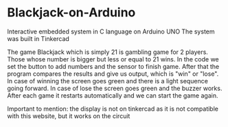 # Blackjack-on-Arduino
Interactive embedded system in C language on Arduino UNO
The system was built in Tinkercad

The game Blackjack which is simply 21 is gambling game for 2 players. 
Those whose number is bigger but less or equal to 21 wins. 
In the code we set the button to add numbers and the sensor to finish game. 
After that the program compares the results and give us output, which is "win" or "lose".
In case of winning the screen goes green and there is a light sequence going forward. 
In case of lose the screen goes green and the buzzer works. 
After each game it restarts automatically and we can start the game again. 

Important to mention: the display is not on tinkercad as it is not compatible with this website, but it works on the circuit
